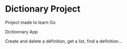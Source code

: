 # Dictionary Project

Project made to learn Go

Dictionnary App

Create and delete a définition, get a list, find a definition...
